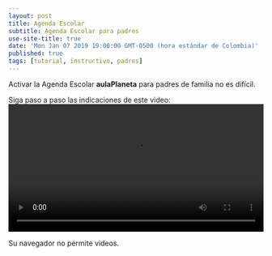 ```yaml
---
layout: post
title: Agenda Escolar
subtitle: Agenda Escolar para padres
use-site-title: true
date: 'Mon Jan 07 2019 19:00:00 GMT-0500 (hora estándar de Colombia)'
published: true
tags: [tutorial, instructivo, padres]
---
```

Activar la Agenda Escolar **aulaPlaneta** para padres de familia no es difícil.

Siga paso a paso las indicaciones de este video:
<video controls="controls" style="width: 100%">
  <source type="video/mp4" src="../vids/AgendaEscolar.mp4"></source>
  <p>Su navegador no permite videos.</p>
</video>
